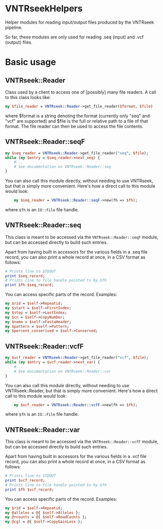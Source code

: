 # VNTRseekHelpers

Helper modules for reading input/output files produced by the VNTRseek
pipeline.

So far, these modules are only used for reading .seq (input) and .vcf
(output) files.

# Basic usage

## VNTRseek::Reader

Class used by a client to access one of [possibly] many
file readers. A call to this class looks like:

```perl
my $file_reader = VNTRseek::Reader->get_file_reader($format, $file)
```

where $format is a string denoting the format (currently only "seq"
and "vcf" are supported) and $file is the full or relative path to a
file of that format. The file reader can then be used to access the
file contents.

## VNTRseek::Reader::seqF

```perl
my $seq_reader = VNTRseek::Reader->get_file_reader("seq", $file);
while (my $entry = $seq_reader->next_seq) {
    #...
    # See documentation on VNTRseek::Reader::seq
}
```

You can also call this module directly, without needing to use
VNTRseek, but that is simply more convenient. Here's how a
direct call to this module would look:

```perl
    my $seq_reader = VNTRseek::Reader::seqF->new(fh => $fh);
```

where `$fh` is an `IO::File` file handle.

## VNTRseek::Reader::seq

This class is meant to be accessed via the `VNTRseek::Reader::seqF`
module, but can be accessed directly to build such entries.

Apart from having built in accessors for the various fields in a
.seq file record, you can also print a whole record at once,
in a CSV format as follows:

```perl
# Prints line to STDOUT
print $seq_record;
# Prints line to file handle pointed to by $fh
print $fh $seq_record;
```

You can access specific parts of the record. Examples:

```perl
my $rid = $self->Repeatid;
my $start = $self->FirstIndex;
my $stop = $self->LastIndex;
my $cn = $self->CopyNumber;
my $name = $self->FastaHeader;
my $pattern = $self->Pattern;
my $percent_conserived = $self->Conserved;
```

## VNTRseek::Reader::vcfF

```perl
my $vcf_reader = VNTRseek::Reader->get_file_reader("vcf", $file);
while (my $entry = $vcf_reader->next_var) {
    #...
    # See documentation on VNTRseek::Reader::var
}
```

You can also call this module directly, without needing to use
VNTRseek::Reader, but that is simply more convenient. Here's how a
direct call to this module would look:

```perl
    my $vcf_reader = VNTRseek::Reader::vcfF->new(fh => $fh);
```

where `$fh` is an `IO::File` file handle.

## VNTRseek::Reader::var

This class is meant to be accessed via the `VNTRseek::Reader::vcfF`
module, but can be accessed directly to build such entries.

Apart from having built in accessors for the various fields in a
.vcf file record, you can also print a whole record at once,
in a CSV format as follows:

```perl
# Prints line to STDOUT
print $vcf_record;
# Prints line to file handle pointed to by $fh
print $fh $vcf_record;
```

You can access specific parts of the record. Examples:

```perl
my $rid = $self->Repeatid;
my @alleles = @{ $self->Alleles };
my @rcounts = @{ $self->ReadCounts };
my @cgl = @{ $self->CopyGainLoss };
```
